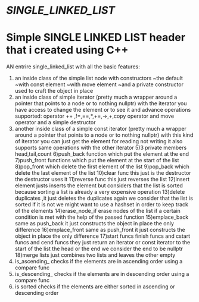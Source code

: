 # _SINGLE_LINKED_LIST_
# Simple SINGLE LINKED LIST  header that i created using C++
AN entrire single_linked_list with all the basic features:
1) an  inside class of the simple list node with constructors
~the default
~with const element
~with move element
~and a private constructor used to craft the object in place
3) an inside class of simple iterator (pretty much a wrapper around a pointer that points to a node or to nothing nullptr)
   with the iterator you have access to change the element or to see it and advance
   operations supported: operator ++ ,!=,==,*,+=,->,+,copy operator and move operator and a simple destructor
4) another inside class of a simple const iterator (pretty much a wrapper around a pointer that points to a node or to nothing nullptr)
    with this kind of iterator you can just get the element for reading not writing it also supports same operations with the other iterator
5)3 private members head,tail,count
6)push_back function which put the element at the end 
7)push_front functions  which put the element at the start of the list 
8)pop_front which delete the first element of the list
9)pop_back which delete the last element of the list
10)clear func this just is the destructor the destructor uses it
11)reverse func this just reverses the list
12)insert element justs inserts the element but considers that the list is sorted because sorting a list is already a very expensive operation
13)delete duplicates ,it just deletes the duplicates again we consider that the list is sorted if it is not we might want to use a hashset in order to keep track of the elements
14)erase_node_if erase nodes of the list if a certain condition is met with the help of the passed function
15)emplace_back same as push_back it just constructs the object in place the only difference
16)emplace_front same as push_front it just constructs the object in place the only difference
17)start funcs finish funcs and cstart funcs and cend funcs they just return an iterator or const iterator to the start of the list the head or the end we consider the end to be nullptr
18)merge lists just combines two lists and leaves the other empty
19) is_ascending_ checks if the elements are in ascending order using a compare func
20) is_descending_ checks if the elements are in descending order using a compare func
21) is sorted checks if the elements are either sorted in  ascending or descending order

